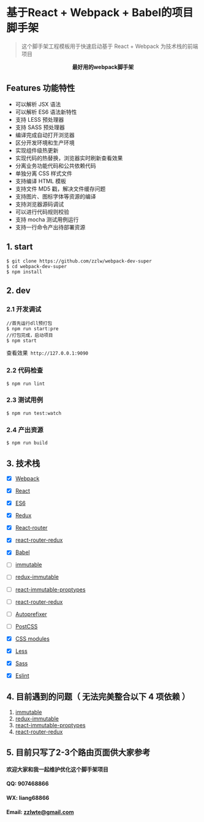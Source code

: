 # 基于React + Webpack + Babel的项目脚手架

> 这个脚手架工程模板用于快速启动基于 React + Webpack 为技术栈的前端项目

<p align="center">
  <b>最好用的webpack脚手架</b>
</p>


## Features 功能特性

- 可以解析 JSX 语法
- 可以解析 ES6 语法新特性
- 支持 LESS 预处理器
- 支持 SASS 预处理器
- 编译完成自动打开浏览器
- 区分开发环境和生产环境
- 实现组件级热更新
- 实现代码的热替换，浏览器实时刷新查看效果
- 分离业务功能代码和公共依赖代码
- 单独分离 CSS 样式文件
- 支持编译 HTML 模板
- 支持文件 MD5 戳，解决文件缓存问题
- 支持图片、图标字体等资源的编译
- 支持浏览器源码调试
- 可以进行代码规则校验
- 支持 mocha 测试用例运行
- 支持一行命令产出待部署资源

## 1. start

```
$ git clone https://github.com/zzlw/webpack-dev-super
$ cd webpack-dev-super
$ npm install
```
## 2. dev
### 2.1 开发调试
```
//首先运行dll预打包
$ npm run start:pre
//打包完成，启动项目
$ npm start
```

查看效果` http://127.0.0.1:9090`

### 2.2 代码检查
```
$ npm run lint
```

### 2.3 测试用例
```
$ npm run test:watch
```

### 2.4 产出资源
```
$ npm run build
```

## 3. 技术栈

- [x] [Webpack](https://webpack.github.io)
- [x] [React](https://facebook.github.io/react/)
- [x] [ES6](http://es6.ruanyifeng.com/)
- [x] [Redux](https://github.com/rackt/redux)
- [x] [React-router](https://github.com/rackt/react-router-redux)
- [x] [react-router-redux](https://github.com/reactjs/react-router-redux)
- [x] [Babel](https://babeljs.io/)
- [ ] [immutable](https://www.npmjs.com/package/immutable)
- [ ] [redux-immutable](https://www.npmjs.com/package/immutable)
- [ ] [react-immutable-proptypes](https://www.npmjs.com/package/immutable)
- [ ] [react-router-redux](https://www.npmjs.com/package/immutable)
- [ ] [Autoprefixer](https://github.com/postcss/autoprefixer)
- [ ] [PostCSS](https://github.com/postcss/postcss)
- [x] [CSS modules](https://github.com/outpunk/postcss-modules)
- [x] [Less](https://github.com/less/less.js)
- [x] [Sass](https://github.com/sass/node-sass)
- [x] [Eslint](https://github.com/eslint/eslint)


## 4. 目前遇到的问题（ 无法完美整合以下 4 项依赖 ）
1. [immutable](https://www.npmjs.com/package/immutable)
2. [redux-immutable](https://www.npmjs.com/package/redux-immutable)
3. [react-immutable-proptypes](https://www.npmjs.com/package/react-immutable-proptypes)
4. [react-router-redux](https://www.npmjs.com/package/react-router-redux)


## 5. 目前只写了2-3个路由页面供大家参考

#### 欢迎大家和我一起维护优化这个脚手架项目

#### QQ: 907468866
#### WX: liang68866
#### Email: zzlwte@gmail.com
